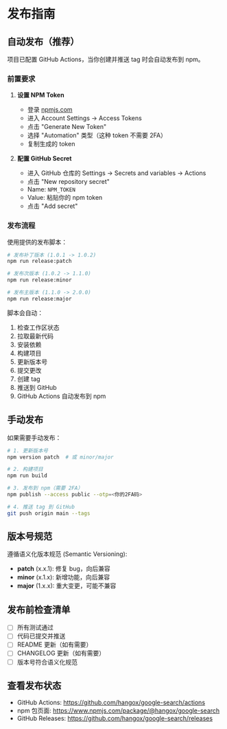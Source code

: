 # 发布指南

## 自动发布（推荐）

项目已配置 GitHub Actions，当你创建并推送 tag 时会自动发布到 npm。

### 前置要求

1. **设置 NPM Token**
   - 登录 [npmjs.com](https://www.npmjs.com/)
   - 进入 Account Settings → Access Tokens
   - 点击 "Generate New Token"
   - 选择 "Automation" 类型（这种 token 不需要 2FA）
   - 复制生成的 token

2. **配置 GitHub Secret**
   - 进入 GitHub 仓库的 Settings → Secrets and variables → Actions
   - 点击 "New repository secret"
   - Name: `NPM_TOKEN`
   - Value: 粘贴你的 npm token
   - 点击 "Add secret"

### 发布流程

使用提供的发布脚本：

```bash
# 发布补丁版本 (1.0.1 -> 1.0.2)
npm run release:patch

# 发布次版本 (1.0.2 -> 1.1.0)
npm run release:minor

# 发布主版本 (1.1.0 -> 2.0.0)
npm run release:major
```

脚本会自动：
1. 检查工作区状态
2. 拉取最新代码
3. 安装依赖
4. 构建项目
5. 更新版本号
6. 提交更改
7. 创建 tag
8. 推送到 GitHub
9. GitHub Actions 自动发布到 npm

## 手动发布

如果需要手动发布：

```bash
# 1. 更新版本号
npm version patch  # 或 minor/major

# 2. 构建项目
npm run build

# 3. 发布到 npm（需要 2FA）
npm publish --access public --otp=<你的2FA码>

# 4. 推送 tag 到 GitHub
git push origin main --tags
```

## 版本号规范

遵循语义化版本规范 (Semantic Versioning):

- **patch** (x.x.1): 修复 bug，向后兼容
- **minor** (x.1.x): 新增功能，向后兼容
- **major** (1.x.x): 重大变更，可能不兼容

## 发布前检查清单

- [ ] 所有测试通过
- [ ] 代码已提交并推送
- [ ] README 更新（如有需要）
- [ ] CHANGELOG 更新（如有需要）
- [ ] 版本号符合语义化规范

## 查看发布状态

- GitHub Actions: https://github.com/hangox/google-search/actions
- npm 包页面: https://www.npmjs.com/package/@hangox/google-search
- GitHub Releases: https://github.com/hangox/google-search/releases